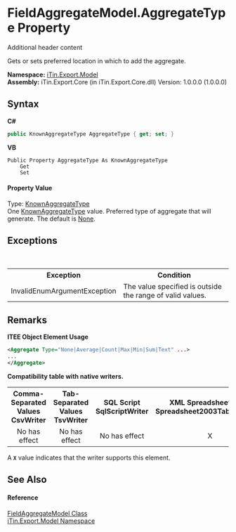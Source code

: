 # FieldAggregateModel.AggregateType Property 
Additional header content 

Gets or sets preferred location in which to add the aggregate.

**Namespace:**&nbsp;<a href="N_iTin_Export_Model">iTin.Export.Model</a><br />**Assembly:**&nbsp;iTin.Export.Core (in iTin.Export.Core.dll) Version: 1.0.0.0 (1.0.0.0)

## Syntax

**C#**<br />
``` C#
public KnownAggregateType AggregateType { get; set; }
```

**VB**<br />
``` VB
Public Property AggregateType As KnownAggregateType
	Get
	Set
```


#### Property Value
Type: <a href="T_iTin_Export_Model_KnownAggregateType">KnownAggregateType</a><br />One <a href="T_iTin_Export_Model_KnownAggregateType">KnownAggregateType</a> value. Preferred type of aggregate that will generate. The default is <a href="T_iTin_Export_Model_KnownAggregateType">None</a>.

## Exceptions
&nbsp;<table><tr><th>Exception</th><th>Condition</th></tr><tr><td>InvalidEnumArgumentException</td><td>The value specified is outside the range of valid values.</td></tr></table>

## Remarks

**ITEE Object Element Usage**<br />
``` XML
<Aggregate Type="None|Average|Count|Max|Min|Sum|Text" ...>
...
</Aggregate>
```


<strong>Compatibility table with native writers.</strong><table><tr><th>Comma-Separated Values<br />CsvWriter</th><th>Tab-Separated Values<br />TsvWriter</th><th>SQL Script<br />SqlScriptWriter</th><th>XML Spreadsheet 2003<br />Spreadsheet2003TabularWriter</th></tr><tr><td align="center">No has effect</td><td align="center">No has effect</td><td align="center">No has effect</td><td align="center">X</td></tr></table> A <strong>`X`</strong> value indicates that the writer supports this element.


## See Also


#### Reference
<a href="T_iTin_Export_Model_FieldAggregateModel">FieldAggregateModel Class</a><br /><a href="N_iTin_Export_Model">iTin.Export.Model Namespace</a><br />